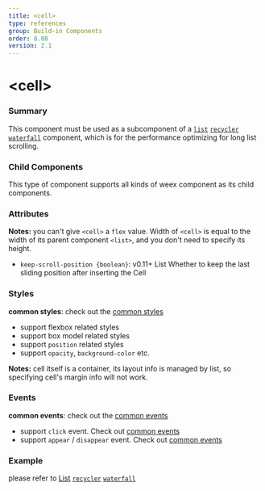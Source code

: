 ```yaml
---
title: <cell>
type: references
group: Build-in Components
order: 8.08
version: 2.1
---
```


# &lt;cell&gt;

### Summary

This component must be used as a subcomponent of a [`list`](./list.html) [`recycler`](./list.html) [`waterfall`](./waterfall.html) component, which is for the performance optimizing for long list scrolling.

### Child Components

This type of component supports all kinds of weex component as its child components.

### Attributes

**Notes:** you can't give `<cell>` a `flex` value. Width of `<cell>` is equal to the width of its parent component `<list>`, and you don't need to specify its height.

* `keep-scroll-position {boolean}`: <span class="api-version">v0.11+</span> List Whether to keep the last sliding position after inserting the Cell

### Styles

**common styles**: check out the [common styles](/wiki/common-styles.html)

- support flexbox related styles
- support box model related styles
- support ``position`` related styles
- support ``opacity``, ``background-color`` etc.

**Notes:** cell itself is a container, its layout info is managed by list, so specifying cell's margin info will not work.

### Events

**common events**: check out the [common events](/wiki/common-events.html)

- support `click` event. Check out [common events](/wiki/common-events.html)
- support `appear` / `disappear` event. Check out [common events](/wiki/common-events.html)

### Example

please refer to [List](./list.html) [`recycler`](./list.html) [`waterfall`](./waterfall.html)
